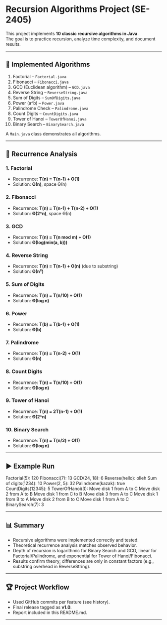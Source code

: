 # Recursion Algorithms Project (SE-2405)

This project implements **10 classic recursive algorithms in Java**.  
The goal is to practice recursion, analyze time complexity, and document results.

---

## 📂 Implemented Algorithms

1. Factorial – `Factorial.java`
2. Fibonacci – `Fibonacci.java`
3. GCD (Euclidean algorithm) – `GCD.java`
4. Reverse String – `ReverseString.java`
5. Sum of Digits – `SumOfDigits.java`
6. Power (a^b) – `Power.java`
7. Palindrome Check – `Palindrome.java`
8. Count Digits – `CountDigits.java`
9. Tower of Hanoi – `TowerOfHanoi.java`
10. Binary Search – `BinarySearch.java`

A `Main.java` class demonstrates all algorithms.

---

## 🔬 Recurrence Analysis

### 1. Factorial
- Recurrence: **T(n) = T(n-1) + O(1)**
- Solution: **Θ(n)**, space Θ(n)

### 2. Fibonacci
- Recurrence: **T(n) = T(n-1) + T(n-2) + O(1)**
- Solution: **Θ(2^n)**, space Θ(n)

### 3. GCD
- Recurrence: **T(n) = T(n mod m) + O(1)**
- Solution: **Θ(log(min(a, b)))**

### 4. Reverse String
- Recurrence: **T(n) = T(n-1) + O(n)** (due to substring)
- Solution: **Θ(n²)**

### 5. Sum of Digits
- Recurrence: **T(n) = T(n/10) + O(1)**
- Solution: **Θ(log n)**

### 6. Power
- Recurrence: **T(b) = T(b-1) + O(1)**
- Solution: **Θ(b)**

### 7. Palindrome
- Recurrence: **T(n) = T(n-2) + O(1)**
- Solution: **Θ(n)**

### 8. Count Digits
- Recurrence: **T(n) = T(n/10) + O(1)**
- Solution: **Θ(log n)**

### 9. Tower of Hanoi
- Recurrence: **T(n) = 2T(n-1) + O(1)**
- Solution: **Θ(2^n)**

### 10. Binary Search
- Recurrence: **T(n) = T(n/2) + O(1)**
- Solution: **Θ(log n)**

---

## ▶️ Example Run

Factorial(5): 120
Fibonacci(7): 13
GCD(24, 18): 6
Reverse(hello): olleh
Sum of digits(1234): 10
Power(2, 5): 32
Palindrome(kazak): true
CountDigits(12345): 5
TowerOfHanoi(3):
Move disk 1 from A to C
Move disk 2 from A to B
Move disk 1 from C to B
Move disk 3 from A to C
Move disk 1 from B to A
Move disk 2 from B to C
Move disk 1 from A to C
BinarySearch(7): 3

---

## 📊 Summary

- Recursive algorithms were implemented correctly and tested.  
- Theoretical recurrence analysis matches observed behavior.  
- Depth of recursion is logarithmic for Binary Search and GCD, linear for Factorial/Palindrome, and exponential for Tower of Hanoi/Fibonacci.  
- Results confirm theory; differences are only in constant factors (e.g., substring overhead in ReverseString).  

---

## 🏆 Project Workflow

- Used GitHub commits per feature (see history).  
- Final release tagged as **v1.0**.  
- Report included in this README.md.  

---
